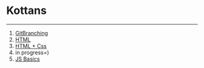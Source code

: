 # Kottans #

----------

 1. [GitBranching](https://github.com/nicoTrygub/Kottans/tree/master/01-git)
 2. [HTML](https://github.com/nicoTrygub/Kottans/commit/45d6bbbd33c03e81667fea82d4c95e946d556629)
 3. [HTML + Css](https://github.com/nicoTrygub/Kottans/commit/1a06055d62c0d5c65e7ea304fa2e6133096c7e22)
 4. in progress=)
 5. [JS Basics](https://github.com/nicoTrygub/Kottans/tree/master/05-JS-Basics)
